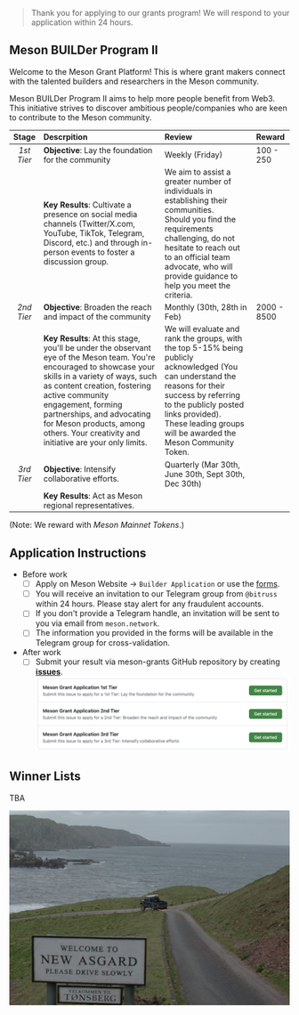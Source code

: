 > Thank you for applying to our grants program! We will respond to your application within 24 hours.

## Meson BUILDer Program II

Welcome to the Meson Grant Platform! This is where grant makers connect with the talented builders and researchers in the Meson community.

Meson BUILDer Program II aims to help more people benefit from Web3.
This initiative strives to discover ambitious people/companies who are keen to contribute to the Meson community.

| **Stage**  | **Descrpition**                                                                                                                                                                                                                                                                                                                                   | **Review**                                                                                                                                                                                                                                                      | **Reward**  | 
|:----------:|:--------------------------------------------------------------------------------------------------------------------------------------------------------------------------------------------------------------------------------------------------------------------------------------------------------------------------------------------------|:----------------------------------------------------------------------------------------------------------------------------------------------------------------------------------------------------------------------------------------------------------------|:------------|
| *1st Tier* | **Objective**: Lay the foundation for the community                                                                                                                                                                                                                                                                                               | Weekly (Friday)                                                                                                                                                                                                                                                 | 100 - 250   |
|            | **Key Results**: Cultivate a presence on social media channels (Twitter/X.com, YouTube, TikTok, Telegram, Discord, etc.) and through in-person events to foster a discussion group.                                                                                                                                                               | We aim to assist a greater number of individuals in establishing their communities. <br/>Should you find the requirements challenging, do not hesitate to reach out to an official team advocate, who will provide guidance to help you meet the criteria.      |             |
| *2nd Tier* | **Objective**: Broaden the reach and impact of the community                                                                                                                                                                                                                                                                                      | Monthly (30th, 28th in Feb)                                                                                                                                                                                                                                     | 2000 - 8500 |
|            | **Key Results**: At this stage, you'll be under the observant eye of the Meson team. You're encouraged to showcase your skills in a variety of ways, such as content creation, fostering active community engagement, forming partnerships, and advocating for Meson products, among others. Your creativity and initiative are your only limits. | We will evaluate and rank the groups, with the top 5-15% being publicly acknowledged (You can understand the reasons for their success by referring to the publicly posted links provided).<br/>These leading groups will be awarded the Meson Community Token. |             |
| *3rd Tier* | **Objective**: Intensify collaborative efforts.                                                                                                                                                                                                                                                                                                   | Quarterly (Mar 30th, June 30th, Sept 30th, Dec 30th)                                                                                                                                                                                                            |             |
|            | **Key Results**: Act as Meson regional representatives.                                                                                                                                                                                                                                                                                           |                                                                                                                                                                                                                                                                 |             |

(Note: We reward with *Meson Mainnet Tokens*.)

## Application Instructions
- Before work
  - [ ] Apply on Meson Website -> `Builder Application` or use the [forms](https://t.co/ZGh5KXofiq).
  - [ ] You will receive an invitation to our Telegram group from `@bitruss` within 24 hours. Please stay alert for any fraudulent accounts.
  - [ ] If you don't provide a Telegram handle, an invitation will be sent to you via email from `meson.network`.
  - [ ] The information you provided in the forms will be available in the Telegram group for cross-validation.
- After work
  - [ ] Submit your result via meson-grants GitHub repository by creating [**issues**](https://github.com/daqnext/meson-grants/issues/new/choose).
![Submissions](./assets/asgard-sumit.png)

## Winner Lists
TBA

![Image](./assets/new-asgard.jpg)
